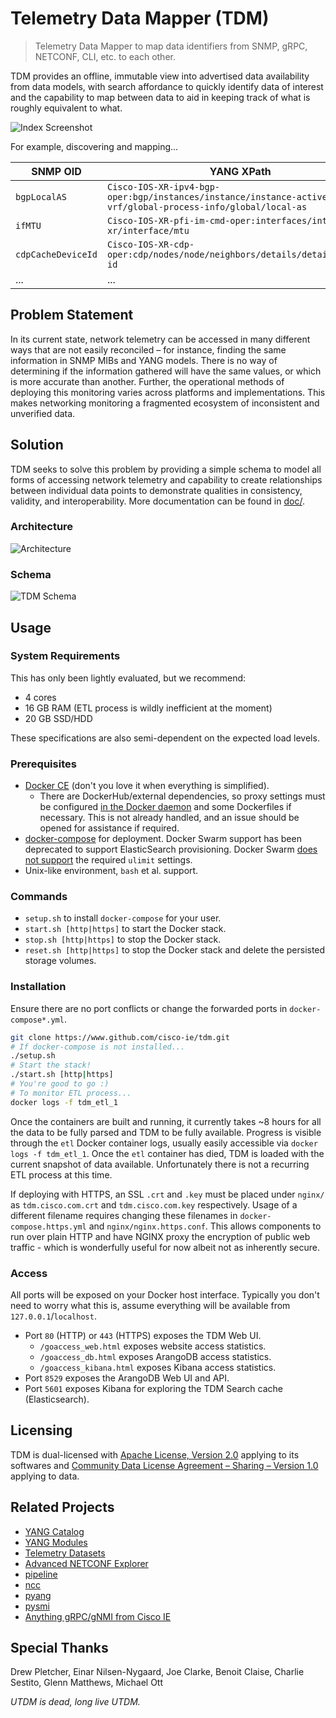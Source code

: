 # Telemetry Data Mapper (TDM)
> Telemetry Data Mapper to map data identifiers from SNMP, gRPC, NETCONF, CLI, etc. to each other.

TDM provides an offline, immutable view into advertised data availability from data models, with search affordance to quickly identify data of interest and the capability to map between data to aid in keeping track of what is roughly equivalent to what.

![Index Screenshot](/doc/img/index.png)

For example, discovering and mapping...

| SNMP OID           | YANG XPath                                                                                                          |
|--------------------|---------------------------------------------------------------------------------------------------------------------|
| `bgpLocalAS`       | `Cisco-IOS-XR-ipv4-bgp-oper:bgp/instances/instance/instance-active/default-vrf/global-process-info/global/local-as` |
| `ifMTU`            | `Cisco-IOS-XR-pfi-im-cmd-oper:interfaces/interface-xr/interface/mtu`                                                |
| `cdpCacheDeviceId` | `Cisco-IOS-XR-cdp-oper:cdp/nodes/node/neighbors/details/detail/device-id`                                           |
| ...                | ...                                                                                                                 |

## Problem Statement
In its current state, network telemetry can be accessed in many different ways that are not easily reconciled – for instance, finding the same information in SNMP MIBs and YANG models. There is no way of determining if the information gathered will have the same values, or which is more accurate than another. Further, the operational methods of deploying this monitoring varies across platforms and implementations. This makes networking monitoring a fragmented ecosystem of inconsistent and unverified data.

## Solution
TDM seeks to solve this problem by providing a simple schema to model all forms of accessing network telemetry and capability to create relationships between individual data points to demonstrate qualities in consistency, validity, and interoperability. More documentation can be found in [doc/](/doc/).

### Architecture
![Architecture](/doc/img/tdm_arch.png)

### Schema
![TDM Schema](/doc/img/tdm_schema.png)

## Usage

### System Requirements
This has only been lightly evaluated, but we recommend:

* 4 cores
* 16 GB RAM (ETL process is wildly inefficient at the moment)
* 20 GB SSD/HDD

These specifications are also semi-dependent on the expected load levels.

### Prerequisites
* [Docker CE](https://docs.docker.com/install/) (don't you love it when everything is simplified).
  * There are DockerHub/external dependencies, so proxy settings must be configured [in the Docker daemon](https://docs.docker.com/network/proxy/) and some Dockerfiles if necessary. This is not already handled, and an issue should be opened for assistance if required.
* [docker-compose](https://docs.docker.com/compose/install/) for deployment. Docker Swarm support has been deprecated to support ElasticSearch provisioning. Docker Swarm [does not support](https://github.com/moby/moby/issues/25209) the required `ulimit` settings.
* Unix-like environment, `bash` et al. support.

### Commands
* `setup.sh` to install `docker-compose` for your user.
* `start.sh [http|https]` to start the Docker stack.
* `stop.sh [http|https]` to stop the Docker stack.
* `reset.sh [http|https]` to stop the Docker stack and delete the persisted storage volumes.


### Installation
Ensure there are no port conflicts or change the forwarded ports in `docker-compose*.yml`.

```bash
git clone https://www.github.com/cisco-ie/tdm.git
# If docker-compose is not installed...
./setup.sh
# Start the stack!
./start.sh [http|https]
# You're good to go :)
# To monitor ETL process...
docker logs -f tdm_etl_1
```

Once the containers are built and running, it currently takes ~8 hours for all the data to be fully parsed and TDM to be fully available. Progress is visible through the `etl` Docker container logs, usually easily accessible via `docker logs -f tdm_etl_1`. Once the `etl` container has died, TDM is loaded with the current snapshot of data available. Unfortunately there is not a recurring ETL process at this time.

If deploying with HTTPS, an SSL `.crt` and `.key` must be placed under `nginx/` as `tdm.cisco.com.crt` and `tdm.cisco.com.key` respectively. Usage of a different filename requires changing these filenames in `docker-compose.https.yml` and `nginx/nginx.https.conf`. This allows components to run over plain HTTP and have NGINX proxy the encryption of public web traffic - which is wonderfully useful for now albeit not as inherently secure.

### Access
All ports will be exposed on your Docker host interface. Typically you don't need to worry what this is, assume everything will be available from `127.0.0.1`/`localhost`.

* Port `80` (HTTP) or `443` (HTTPS) exposes the TDM Web UI.
  * `/goaccess_web.html` exposes website access statistics.
  * `/goaccess_db.html` exposes ArangoDB access statistics.
  * `/goaccess_kibana.html` exposes Kibana access statistics.
* Port `8529` exposes the ArangoDB Web UI and API.
* Port `5601` exposes Kibana for exploring the TDM Search cache (Elasticsearch).

## Licensing
TDM is dual-licensed with [Apache License, Version 2.0](/LICENSE) applying to its softwares and [Community Data License Agreement – Sharing – Version 1.0](/LICENSE-DATA) applying to data.

## Related Projects
* [YANG Catalog](https://yangcatalog.org/)
* [YANG Modules](https://github.com/YangModels/yang)
* [Telemetry Datasets](https://github.com/cisco-ie/telemetry)
* [Advanced NETCONF Explorer](https://github.com/cisco-ie/anx)
* [pipeline](https://github.com/cisco/bigmuddy-network-telemetry-pipeline)
* [ncc](https://github.com/CiscoDevNet/ncc)
* [pyang](https://github.com/mbj4668/pyang)
* [pysmi](https://github.com/etingof/pysmi)
* [Anything gRPC/gNMI from Cisco IE](https://github.com/cisco-ie)

## Special Thanks
Drew Pletcher, Einar Nilsen-Nygaard, Joe Clarke, Benoit Claise, Charlie Sestito, Glenn Matthews, Michael Ott

_UTDM is dead, long live UTDM._
